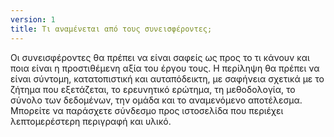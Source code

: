 ```yaml
---
version: 1
title: Τι αναμένεται από τους συνεισφέροντες;
---
```


Οι συνεισφέροντες θα πρέπει να είναι σαφείς ως προς το τι κάνουν και ποια είναι η προστιθέμενη αξία του έργου τους. Η περίληψη θα πρέπει να είναι σύντομη, κατατοπιστική και αυταπόδεικτη, με σαφήνεια σχετικά με το ζήτημα που εξετάζεται, το ερευνητικό ερώτημα, τη μεθοδολογία, το σύνολο των δεδομένων, την ομάδα και το αναμενόμενο αποτέλεσμα. Μπορείτε να παράσχετε σύνδεσμο προς ιστοσελίδα που περιέχει λεπτομερέστερη περιγραφή και υλικό.
